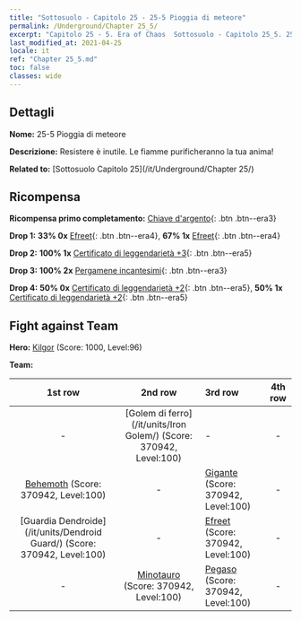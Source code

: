 ```yaml
---
title: "Sottosuolo - Capitolo 25 - 25-5 Pioggia di meteore"
permalink: /Underground/Chapter 25_5/
excerpt: "Capitolo 25 - 5. Era of Chaos  Sottosuolo - Capitolo 25_5. 25-5 Pioggia di meteore"
last_modified_at: 2021-04-25
locale: it
ref: "Chapter 25_5.md"
toc: false
classes: wide
---
```


## Dettagli

 **Nome:** 25-5 Pioggia di meteore

 **Descrizione:** Resistere è inutile. Le fiamme purificheranno la tua anima!

 **Related to:** [Sottosuolo Capitolo 25](/it/Underground/Chapter 25/)

## Ricompensa

 **Ricompensa primo completamento:** [Chiave d'argento](/ItemsIT/con_693/){: .btn .btn--era3}

 **Drop 1:** **33% 0x** [Efreet](/ItemsIT/unt_231/){: .btn .btn--era4}, **67% 1x** [Efreet](/ItemsIT/unt_231/){: .btn .btn--era4}

 **Drop 2:** **100% 1x** [Certificato di leggendarietà +3](/ItemsIT/mat_88/){: .btn .btn--era5}

 **Drop 3:** **100% 2x** [Pergamene incantesimi](/ItemsIT/con_694/){: .btn .btn--era3}

 **Drop 4:** **50% 0x** [Certificato di leggendarietà +2](/ItemsIT/mat_81/){: .btn .btn--era5}, **50% 1x** [Certificato di leggendarietà +2](/ItemsIT/mat_81/){: .btn .btn--era5}


## Fight against Team
 **Hero:** [Kilgor](/it/heroes/Kilgor/) (Score: 1000, Level:96)

 **Team:**


  | 1st row | 2nd row | 3rd row | 4th row |
  |:----:|:----:|:----|:----:|
  | - | [Golem di ferro](/it/units/Iron Golem/) (Score: 370942, Level:100)  | - | - |
  | [Behemoth](/it/units/Behemoth/) (Score: 370942, Level:100)  | - | [Gigante](/it/units/Giant/) (Score: 370942, Level:100)  | - |
  | [Guardia Dendroide](/it/units/Dendroid Guard/) (Score: 370942, Level:100)  | - | [Efreet](/it/units/Efreeti/) (Score: 370942, Level:100)  | - |
  | - | [Minotauro](/it/units/Minotaur/) (Score: 370942, Level:100)  | [Pegaso](/it/units/Pegasus/) (Score: 370942, Level:100)  | - |


